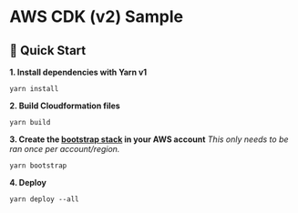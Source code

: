 # AWS CDK (v2) Sample

## :rocket: Quick Start

**1. Install dependencies with Yarn v1**

```shell
yarn install
```

**2. Build Cloudformation files**

```shell
yarn build
```

**3. Create the [bootstrap stack](https://docs.aws.amazon.com/cdk/latest/guide/bootstrapping.html) in your AWS account**
_This only needs to be ran once per account/region._

```shell
yarn bootstrap
```

**4. Deploy**

```shell
yarn deploy --all
```
